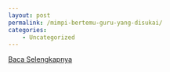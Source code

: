 ```yaml
---
layout: post
permalink: /mimpi-bertemu-guru-yang-disukai/
categories:
    - Uncategorized
---
```


[Baca Selengkapnya](/01)